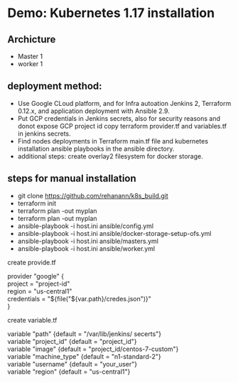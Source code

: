 # Demo: Kubernetes 1.17 installation

## Archicture
* Master 1
* worker 1

## deployment method:
* Use Google CLoud platform, and for Infra autoation Jenkins 2, Terraform 0.12.x, and application deployment with Ansible 2.9.
* Put GCP credentials in Jenkins secrets, also for security reasons and donot expose GCP project id copy terraform provider.tf and variables.tf in jenkins secrets.
*  Find nodes deployments in Terraform main.tf file and kubernetes installation ansible playbooks in the ansible directory.
* additional steps: create overlay2 filesystem for docker storage.
## steps for manual installation
* git clone https://github.com/rehanann/k8s_build.git
* terraform init
* terraform plan -out myplan
* terraform plan -out myplan
* ansible-playbook -i host.ini ansible/config.yml
* ansible-playbook -i host.ini ansible/docker-storage-setup-ofs.yml
* ansible-playbook -i host.ini ansible/masters.yml
* ansible-playbook -i host.ini ansible/worker.yml
  

<p> 
create provide.tf
</p>
</>
<p>
    provider "google" {  <br>
        project = "project-id" <br>
        region  = "us-central1" <br>
        credentials = "${file("${var.path}/credes.json")}" <br>
    }
</p>

<p>
create variable.tf
</p>
        <p> 
        variable "path" {default = "/var/lib/jenkins/  secerts"} <br>
            variable "project_id" {default = "project_id"} <br>
            variable "image" {default = "project_id/centos-7-custom"} <br>
            variable "machine_type" {default = "n1-standard-2"} <br>
            variable "username" {default = "your_user"} <br>
            variable "region" {default = "us-central1"} <br>
        </p>
